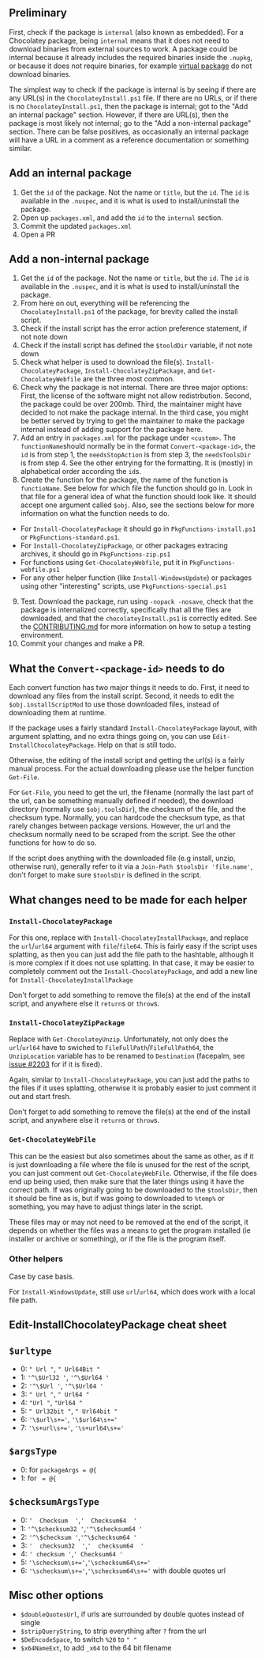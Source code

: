 ## Preliminary

First, check if the package is `internal` (also known as embedded). For a Chocolatey package, being `internal` means that it does not need to download binaries from external sources to work.
A package could be internal because it already includes the required binaries inside the `.nupkg`, or because it does not require binaries, for example [virtual package](https://docs.chocolatey.org/en-us/faqs#what-is-the-difference-between-packages-no-suffix-as-compared-to.install.portable) do not download binaries.

The simplest way to check if the package is internal is by seeing if there are any URL(s) in the `ChocolateyInstall.ps1` file.
If there are no URLs, or if there is no `ChocolateyInstall.ps1`, then the package is internal; got to the "Add an internal package" section.
However, if there are URL(s), then the package is most likely not internal; go to the "Add a non-internal package" section.
There can be false positives, as occasionally an internal package will have a URL in a comment as a reference documentation or something similar.

## Add an internal package

1. Get the `id` of the package. Not the name or `title`, but the `id`. The `id` is available in the `.nuspec`, and it is what is used to install/uninstall the package.
2. Open up `packages.xml`, and add the `id` to the `internal` section.
3. Commit the updated `packages.xml`
4. Open a PR

## Add a non-internal package

1. Get the `id` of the package. Not the name or `title`, but the `id`. The `id` is available in the `.nuspec`, and it is what is used to install/uninstall the package.
2. From here on out, everything will be referencing the `ChocolateyInstall.ps1` of the package, for brevity called the install script.
3. Check if the install script has the error action preference statement, if not note down
4. Check if the install script has defined the `$tooldDir` variable, if not note down
5. Check what helper is used to download the file(s). `Install-ChocolateyPackage`, `Install-ChocolateyZipPackage`, and `Get-ChocolateyWebfile` are the three most common.
6. Check why the package is not internal. There are three major options: First, the license of the software might not allow redistrbution. Second, the package could be over 200mb. Third, the maintainer might have decided to not make the package internal. In the third case, you might be better served by trying to get the maintainer to make the package internal instead of adding support for the package here.
7. Add an entry in `packages.xml` for the package under `<custom>`. The `functionName`should normally be in the format `Convert-<package-id>`, the `id` is from step 1, the `needsStopAction` is from step 3, the `needsToolsDir` is from step 4. See the other entrying for the formatting. It is (mostly) in alphabetical order according the `id`s.
8. Create the function for the package, the name of the function is `functioName`. See below for which file the function should go in. Look in that file for a general idea of what the function should look like. It should accept one argument called `$obj`. Also, see the sections below for more information on what the function needs to do.
- For `Install-ChocolateyPackage` it should go in `PkgFunctions-install.ps1` or `PkgFunctions-standard.ps1`.
- For `Install-ChocolateyZipPackage`, or other packages extracing archives, it should go in `PkgFunctions-zip.ps1`
- For functions using `Get-ChocolateyWebfile`, put it in `PkgFunctions-webfile.ps1`
- For any other helper function (like `Install-WindowsUpdate`) or packages using other "interesting" scripts, use `PkgFunctions-special.ps1`
9. Test. Download the package, run using `-nopack -nosave`, check that the package is internalized correctly, specifically that all the files are downloaded, and that the `chocolateyInstall.ps1` is correctly edited. See the [CONTRIBUTING.md](https://github.com/TheCakeIsNaOH/choco-remixer/blob/master/CONTRIBUTING.md) for more information on how to setup a testing environment.
10. Commit your changes and make a PR.

## What the `Convert-<package-id>` needs to do

Each convert function has two major things it needs to do. First, it need to download any files from the install script. Second, it needs to edit the `$obj.installScriptMod` to use those downloaded files, instead of downloading them at runtime.

If the package uses a fairly standard `Install-ChocolateyPackage` layout, with argument splatting, and no extra things going on, you can use `Edit-InstallChocolateyPackage`. Help on that is still todo.

Otherwise, the editing of the install script and getting the url(s) is a fairly manual process. For the actual downloading please use the helper function `Get-File`.

For `Get-File`, you need to get the url, the filename (normally the last part of the url, can be something manually defined if needed), the download directory (normally use `$obj.toolsDir`), the checksum of the file, and the checksum type. Normally, you can hardcode the checksum type, as that rarely changes between package versions. However, the url and the checksum normally need to be scraped from the script. See the other functions for how to do so.

If the script does anything with the downloaded file (e.g install, unzip, otherwise run), generally refer to it via a `Join-Path $toolsDir 'file.name'`, don't forget to make sure `$toolsDir` is defined in the script.

## What changes need to be made for each helper

### `Install-ChocolateyPackage`

For this one, replace with `Install-ChocolateyInstallPackage`, and replace the `url`/`url64` argument with `file`/`file64`. This is fairly easy if the script uses splatting, as then you can just add the file path to the hashtable, although it is more complex if it does not use splatting. In that case, it may be easier to completely comment out the `Install-ChocolateyPackage`, and add a new line for `Install-ChocolateyInstallPackage`

Don't forget to add something to  remove the file(s) at the end of the install script, and anywhere else it `return`s or `throw`s.

### `Install-ChocolateyZipPackage`

Replace with `Get-ChocolateyUnzip`. Unfortunately, not only does the `url`/`url64` have to swiched to `FileFullPath`/`FileFullPath64`, the `UnzipLocation` variable has to be renamed to `Destination` (facepalm, see [issue #2203](https://github.com/chocolatey/choco/issues/2203) for if it is fixed).

Again, similar to `Install-ChocolateyPackage`, you can just add the paths to the files if it uses splatting, otherwise it is probably easier to just comment it out and start fresh.

Don't forget to add something to remove the file(s) at the end of the install script, and anywhere else it `return`s or `throw`s.

### `Get-ChocolateyWebFile`

This can be the easiest but also sometimes about the same as other, as if it is just downloading a file where the file is unused for the rest of the script, you can just comment out `Get-ChocolateyWebFile`. Otherwise, if the file does end up being used, then make sure that the later things using it have the correct path. If was originally going to be downloaded to the `$toolsDir`, then it should be fine as is, but if was going to downloaded to `%temp%` or something, you may have to adjust things later in the script.

These files may or may not need to be removed at the end of the script, it depends on whether the files was a means to get the program installed (ie installer or archive or something), or if the file is the program itself.

### Other helpers

Case by case basis.

For `Install-WindowsUpdate`, still use `url`/`url64`, which does work with a local file path.

## Edit-InstallChocolateyPackage cheat sheet

## `$urltype`
- 0: `" Url "`, `" Url64Bit "`
- 1: `'^\$Url32 '`, `'^\$Url64 '`
- 2: `'^\$Url '`, `'^\$Url64 '`
- 3: `" Url "`, `" Url64 "`
- 4: `"Url "`, `"Url64 "`
- 5: `" Url32bit "`, `" Url64bit "`
- 6: `'\$url\s+='`, `'\$url64\s+='`
- 7: `'\s+url\s+='`, `'\s+url64\s+='`

## `$argsType`
- 0: for `packageArgs = @{`
- 1: for ` = @{`

## `$checksumArgsType`
- 0: `'  Checksum  '`,`'  Checksum64  '`
- 1: `'^\$checksum32 '`,`'^\$checksum64 '`
- 2: `'^\$checksum '`,`'^\$checksum64 '`
- 3: `'  checksum32  '`,`'  checksum64  '`
- 4: `' checksum '`,`' Checksum64 '`
- 5: `'\schecksum\s+='`,`'\schecksum64\s+='`
- 6: `'\schecksum\s+='`,`'\schecksum64\s+='` with double quotes url

## Misc other options
- `$doubleQuotesUrl`, if urls are surrounded by double quotes instead of single
- `$stripQueryString`, to strip everything after `?` from the url
- `$DeEncodeSpace`, to switch `%20` to `" "`
- `$x64NameExt`, to add `_x64` to the 64 bit filename

